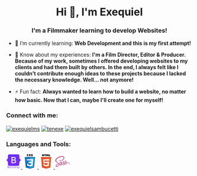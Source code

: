 <h1 align="center">Hi 👋, I'm Exequiel</h1>
<h3 align="center">I'm a Filmmaker learning to develop Websites!</h3>

- 🌱 I’m currently learning: **Web Development and this is my first attempt!**

- 📄 Know about my experiences: **I'm a Film Director, Editor & Producer. Because of my work, sometimes I offered developing websites to my clients and had them built by others. In the end, I always felt like I couldn't contribute enough ideas to these projects because I lacked the necessary knowledge. Well... not anymore!**

- ⚡ Fun fact: **Always wanted to learn how to build a website, no matter how basic. Now that I can, maybe I'll create one for myself!**

<h3 align="left">Connect with me:</h3>
<p align="left">
<a href="https://fb.com/exequielms" target="blank"><img align="center" src="https://cdn.jsdelivr.net/npm/simple-icons@3.0.1/icons/facebook.svg" alt="exequielms" height="30" width="40" /></a>
<a href="https://instagram.com/tenexe" target="blank"><img align="center" src="https://cdn.jsdelivr.net/npm/simple-icons@3.0.1/icons/instagram.svg" alt="tenexe" height="30" width="40" /></a>
<a href="https://www.youtube.com/c/exequielsambucetti" target="blank"><img align="center" src="https://cdn.jsdelivr.net/npm/simple-icons@3.0.1/icons/youtube.svg" alt="exequielsambucetti" height="30" width="40" /></a>
</p>

<h3 align="left">Languages and Tools:</h3>
<p align="left"> <a href="https://getbootstrap.com" target="_blank"> <img src="https://raw.githubusercontent.com/devicons/devicon/master/icons/bootstrap/bootstrap-plain-wordmark.svg" alt="bootstrap" width="40" height="40"/> </a> <a href="https://www.w3schools.com/css/" target="_blank"> <img src="https://raw.githubusercontent.com/devicons/devicon/master/icons/css3/css3-original-wordmark.svg" alt="css3" width="40" height="40"/> </a> <a href="https://www.w3.org/html/" target="_blank"> <img src="https://raw.githubusercontent.com/devicons/devicon/master/icons/html5/html5-original-wordmark.svg" alt="html5" width="40" height="40"/> </a> <a href="https://sass-lang.com" target="_blank"> <img src="https://raw.githubusercontent.com/devicons/devicon/master/icons/sass/sass-original.svg" alt="sass" width="40" height="40"/> </a> </p>

